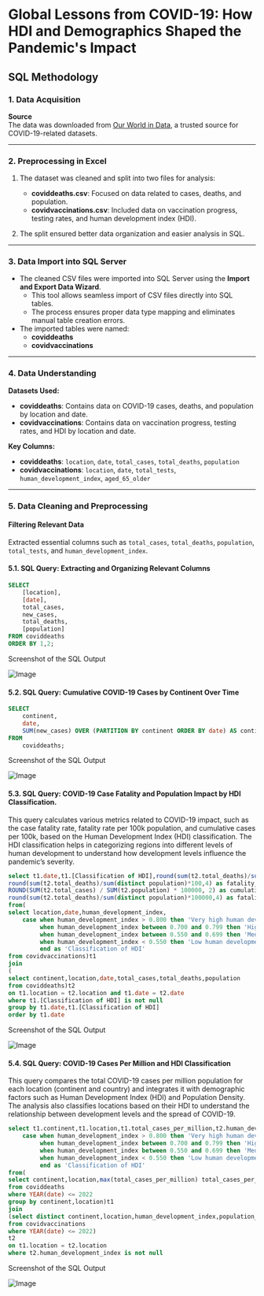 # Global Lessons from COVID-19: How HDI and Demographics Shaped the Pandemic's Impact

## SQL Methodology

### **1. Data Acquisition**
**Source**  
The data was downloaded from [Our World in Data](https://ourworldindata.org/), a trusted source for COVID-19-related datasets.

---

### **2. Preprocessing in Excel**
1. The dataset was cleaned and split into two files for analysis:
   - **coviddeaths.csv**: Focused on data related to cases, deaths, and population.
   - **covidvaccinations.csv**: Included data on vaccination progress, testing rates, and human development index (HDI).

2. The split ensured better data organization and easier analysis in SQL.

---

### **3. Data Import into SQL Server**
- The cleaned CSV files were imported into SQL Server using the **Import and Export Data Wizard**.
   - This tool allows seamless import of CSV files directly into SQL tables.
   - The process ensures proper data type mapping and eliminates manual table creation errors.
- The imported tables were named:
   - **coviddeaths**
   - **covidvaccinations**

---

### **4. Data Understanding**
**Datasets Used:**
   - **coviddeaths**: Contains data on COVID-19 cases, deaths, and population by location and date.
   - **covidvaccinations**: Contains data on vaccination progress, testing rates, and HDI by location and date.

**Key Columns:**
   - **coviddeaths**: `location`, `date`, `total_cases`, `total_deaths`, `population`
   - **covidvaccinations**: `location`, `date`, `total_tests`, `human_development_index`, `aged_65_older`

---

### **5. Data Cleaning and Preprocessing**
#### Filtering Relevant Data
Extracted essential columns such as `total_cases`, `total_deaths`, `population`, `total_tests`, and `human_development_index`.

#### 5.1. SQL Query: Extracting and Organizing Relevant Columns
```sql
SELECT 
	[location],
	[date],
	total_cases,
	new_cases,
	total_deaths,
	[population]
FROM coviddeaths
ORDER BY 1,2;
```
Screenshot of the SQL Output

![Image](https://github.com/user-attachments/assets/99fad622-5250-4556-8f25-ed390c6f5532)

#### 5.2. SQL Query: Cumulative COVID-19 Cases by Continent Over Time
```sql
SELECT
    continent,
    date,
    SUM(new_cases) OVER (PARTITION BY continent ORDER BY date) AS continents_cumulative_case
FROM
    coviddeaths;

```
Screenshot of the SQL Output

![Image](https://github.com/user-attachments/assets/f554129c-80ae-4119-a488-3e8952b147af) 

#### 5.3. SQL Query: COVID-19 Case Fatality and Population Impact by HDI Classification.
This query calculates various metrics related to COVID-19 impact, such as the case fatality rate, fatality rate per 100k population, and cumulative cases per 100k, based on the Human Development Index (HDI) classification. The HDI classification helps in categorizing regions into different levels of human development to understand how development levels influence the pandemic’s severity.

```sql
select t1.date,t1.[Classification of HDI],round(sum(t2.total_deaths)/sum(t2.total_cases)*100,2) as fatality_case,
round(sum(t2.total_deaths)/sum(distinct population)*100,4) as fatality_population,
ROUND(SUM(t2.total_cases) / SUM(t2.population) * 100000, 2) as cumulative_cases_per_100k,
round(sum(t2.total_deaths)/sum(distinct population)*100000,4) as fatality_rate_per_100k_population
from(
select location,date,human_development_index,
	case when human_development_index > 0.800 then 'Very high human development'
		 when human_development_index between 0.700 and 0.799 then 'High human development'
		 when human_development_index between 0.550 and 0.699 then 'Medium human development'
		 when human_development_index < 0.550 then 'Low human development'
		 end as 'Classification of HDI'
from covidvaccinations)t1
join
(
select continent,location,date,total_cases,total_deaths,population
from coviddeaths)t2
on t1.location = t2.location and t1.date = t2.date
where t1.[Classification of HDI] is not null
group by t1.date,t1.[Classification of HDI]
order by t1.date 
```

Screenshot of the SQL Output

![Image](https://github.com/user-attachments/assets/39c81602-43c8-45f0-b445-0aeb7681a9a8)

#### 5.4. SQL Query: COVID-19 Cases Per Million and HDI Classification
This query compares the total COVID-19 cases per million population for each location (continent and country) and integrates it with demographic factors such as Human Development Index (HDI) and Population Density. The analysis also classifies locations based on their HDI to understand the relationship between development levels and the spread of COVID-19.

```sql
select t1.continent,t1.location,t1.total_cases_per_million,t2.human_development_index,t2.population_density,
	case when human_development_index > 0.800 then 'Very high human development'
		 when human_development_index between 0.700 and 0.799 then 'High human development'
		 when human_development_index between 0.550 and 0.699 then 'Medium human development'
		 when human_development_index < 0.550 then 'Low human development'
		 end as 'Classification of HDI'
from(
select continent,location,max(total_cases_per_million) total_cases_per_million
from coviddeaths
where YEAR(date) <= 2022
group by continent,location)t1
join
(select distinct continent,location,human_development_index,population_density
from covidvaccinations
where YEAR(date) <= 2022)
t2 
on t1.location = t2.location
where t2.human_development_index is not null
```
Screenshot of the SQL Output

![Image](https://github.com/user-attachments/assets/8141ba93-434d-4bbf-8cf1-fdc0dac6f637)
